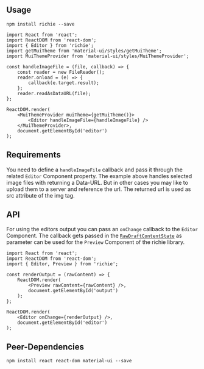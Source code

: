 ## Usage

`npm install richie --save`


```
import React from 'react';
import ReactDOM from 'react-dom';
import { Editor } from 'richie';
import getMuiTheme from 'material-ui/styles/getMuiTheme';
import MuiThemeProvider from 'material-ui/styles/MuiThemeProvider';

const handleImageFile = (file, callback) => {
    const reader = new FileReader();
    reader.onload = (e) => {
        callback(e.target.result);
    };
    reader.readAsDataURL(file);
};

ReactDOM.render(
    <MuiThemeProvider muiTheme={getMuiTheme()}>
        <Editor handleImageFile={handleImageFile} />
    </MuiThemeProvider>,
    document.getElementById('editor')
);     

```

## Requirements

You need to define a `handleImageFile` callback and pass it through the related `Editor` Component property. The example above handles selected image files with returning a Data-URL. But in other cases you may like to upload them to a server and reference the url. The returned url is used as src attribute of the img tag.

## API

For using the editors output you can pass an `onChange` callback to the `Editor` Component. The callback gets passed in the [`RawDraftContentState`](https://facebook.github.io/draft-js/docs/api-reference-data-conversion.html#converttoraw) as parameter can be used for the `Preview` Component of the richie library.

```
import React from 'react';
import ReactDOM from 'react-dom';
import { Editor, Preview } from 'richie';

const renderOutput = (rawContent) => {
    ReactDOM.render(
        <Preview rawContent={rawContent} />,
        document.getElementById('output')
    );
};

ReactDOM.render(
    <Editor onChange={renderOutput} />,
    document.getElementById('editor')
);
```

## Peer-Dependencies

`npm install react react-dom material-ui --save`
